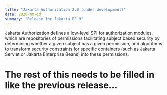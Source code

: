 ```yaml
---
title: "Jakarta Authorization 2.0 (under development)"
date: 2020-mm-dd
summary: "Release for Jakarta EE 9"
---
```

Jakarta Authorization defines a low-level SPI for authorization modules, which are repositories of permissions
facilitating subject based security by determining whether a given subject has a given permission, and algorithms
to transform security constraints for specific containers (such as Jakarta Servlet or Jakarta Enterprise Beans) into
these permissions.

# The rest of this needs to be filled in like the previous release...
